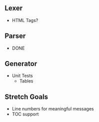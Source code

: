 ## Lexer
* HTML Tags?

## Parser
* DONE

## Generator
* Unit Tests
  - Tables
  
## Stretch Goals
* Line numbers for meaningful messages
* TOC support